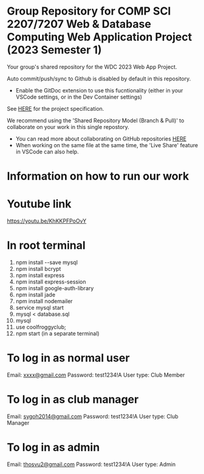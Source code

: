 # Group Repository for COMP SCI 2207/7207 Web & Database Computing Web Application Project (2023 Semester 1)

Your group's shared repository for the WDC 2023 Web App Project.

Auto commit/push/sync to Github is disabled by default in this repository.
- Enable the GitDoc extension to use this fucntionality (either in your VSCode settings, or in the Dev Container settings)

See [HERE](https://myuni.adelaide.edu.au/courses/85266/pages/2023-web-application-group-project-specification) for the project specification.

We recommend using the 'Shared Repository Model (Branch & Pull)' to collaborate on your work in this single repostory.
- You can read more about collaborating on GitHub repositories [HERE](https://docs.github.com/en/pull-requests/collaborating-with-pull-requests)
- When working on the same file at the same time, the 'Live Share' feature in VSCode can also help.

# Information on how to run our work

# Youtube link
https://youtu.be/KhKKPFPoOvY

# In root terminal
1. npm install --save mysql
2. npm install bcrypt
3. npm install express
4. npm install express-session
5. npm install google-auth-library
6. npm install jade
7. npm install nodemailer
8. service mysql start
9. mysql < database.sql
10. mysql
11. use coolfroggyclub;
12. npm start (in a separate terminal)

# To log in as normal user
Email: xxxx@gmail.com
Password: test1234!A
User type: Club Member

# To log in as club manager
Email: sygoh2014@gmail.com
Password: test1234!A
User type: Club Manager

# To log in as admin
Email: thosvu2@gmail.com
Password: test1234!A
User type: Admin